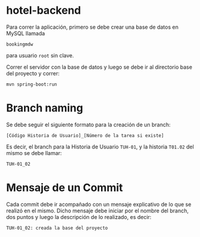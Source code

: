 # hotel-backend

Para correr la aplicación, primero se debe crear una base de datos en MySQL llamada

`bookingmdw`

para usuario `root` sin clave.

Correr el servidor con la base de datos y luego se debe ir al directorio base del proyecto y correr:

`mvn spring-boot:run`


# Branch naming
Se debe seguir el siguiente formato para la creación de un branch:

`[Código Historia de Usuario]_[Número de la tarea si existe]`

Es decir, el branch para la Historia de Usuario `TUH-01`, y la historia `T01.02` del mismo se debe llamar:

`TUH-01_02`

# Mensaje de un Commit

Cada commit debe ir acompañado con un mensaje explicativo de lo que se realizó en el mismo.
Dicho mensaje debe iniciar por el nombre del branch, dos puntos y luego la descripción de lo realizado, es decir:

`TUH-01_02: creada la base del proyecto`